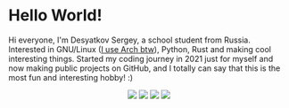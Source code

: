 # Hello World!

Hi everyone, I'm Desyatkov Sergey, a school student from Russia. Interested in GNU/Linux ([I use Arch btw](https://github.com/desyatkoff/dotfiles)), Python, Rust and making cool interesting things. Started my coding journey in 2021 just for myself and now making public projects on GitHub, and I totally can say that this is the most fun and interesting hobby! :)

<p align="center">
    <img src="https://github-readme-stats.vercel.app/api?username=desyatkoff&custom_title=Account%20Info&show=reviews,discussions_started,discussions_answered,prs_merged,prs_merged_percentage&show_icons=true&icon_color=ffffff&theme=github_dark&hide_border=true" />
    <img src="https://github-readme-stats.vercel.app/api/top-langs/?username=desyatkoff&custom_title=Languages%20Usage&layout=donut&langs_count=8&theme=github_dark&hide_border=true" />
    <img src="https://streak-stats.demolab.com?user=desyatkoff&theme=github-dark-blue&hide_border=true&border_radius=8&date_format=M%20j%5B%2C%20Y%5D&card_width=1000" />
    <img src="https://github-profile-trophy.vercel.app/?username=desyatkoff&no-frame=true&theme=darkhub" />
</p>
